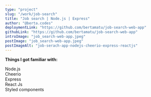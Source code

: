 ```yaml
---
type: "project"
slug: "/work/job-search"
title: "Job search | Node.js | Express"
author: "@berta.codes"
deploymentLink: "https://github.com/bertamatu/job-search-web-app"
githubLink: "https://github.com/bertamatu/job-search-web-app"
introImage: "job_search-web-app.jpeg"
postImage: "job_search-web-app.jpeg"
postImageAlt: "job-serach-app-nodejs-cheerio-express-reactjs"
---
```


<b>Things I got familiar with:</b>

<div>Node.js</div>
<div>Cheerio</div>
<div>Express</div>
<div>React Js</div>
<div>Styled components</div>

